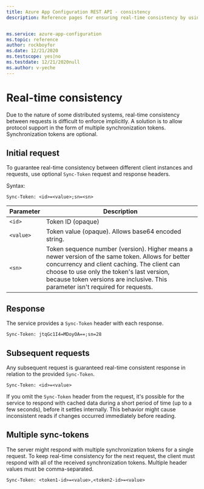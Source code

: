```yaml
---
title: Azure App Configuration REST API - consistency
description: Reference pages for ensuring real-time consistency by using the Azure App Configuration REST API


ms.service: azure-app-configuration
ms.topic: reference
author: rockboyfor
ms.date: 12/21/2020
ms.testscope: yes|no
ms.testdate: 12/21/2020null
ms.author: v-yeche
---
```



# Real-time consistency

Due to the nature of some distributed systems, real-time consistency between requests is difficult to enforce implicitly. A solution is to allow protocol support in the form of multiple synchronization tokens. Synchronization tokens are optional.

## Initial request

To guarantee real-time consistency between different client instances and requests, use optional `Sync-Token` request and response headers.

Syntax:

```http
Sync-Token: <id>=<value>;sn=<sn>
```

|Parameter|Description|
|--|--|
| `<id>` | Token ID (opaque) |
| `<value>` | Token value  (opaque). Allows base64 encoded string. |
| `<sn>` | Token sequence number (version). Higher means a newer version of the same token. Allows for better concurrency and client caching. The client can choose to use only the token's last version, because token versions are inclusive. This parameter isn't required for requests. |

## Response

The service provides a `Sync-Token` header with each response.

```http
Sync-Token: jtqGc1I4=MDoyOA==;sn=28
```

## Subsequent requests

Any subsequent request is guaranteed real-time consistent response in relation to the provided `Sync-Token`.

```http
Sync-Token: <id>=<value>
```

If you omit the `Sync-Token` header from the request, it's possible for the service to respond with cached data during a short period of time (up to a few seconds), before it settles internally. This behavior might cause inconsistent reads if changes occurred immediately before reading.

## Multiple sync-tokens

The server might respond with multiple synchronization tokens for a single request. To keep real-time consistency for the next request, the client must respond with all of the received synchronization tokens. Multiple header values must be comma-separated.

```http
Sync-Token: <token1-id>=<value>,<token2-id>=<value>
```



<!-- Update_Description: new article about rest api consistency -->
<!--NEW.date: 12/21/2020-->